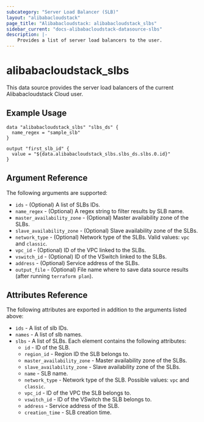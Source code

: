 ```yaml
---
subcategory: "Server Load Balancer (SLB)"
layout: "alibabacloudstack"
page_title: "Alibabacloudstack: alibabacloudstack_slbs"
sidebar_current: "docs-alibabacloudstack-datasource-slbs"
description: |-
    Provides a list of server load balancers to the user.
---
```


# alibabacloudstack\_slbs

This data source provides the server load balancers of the current Alibabacloudstack Cloud user.

## Example Usage

```
data "alibabacloudstack_slbs" "slbs_ds" {
  name_regex = "sample_slb"
}

output "first_slb_id" {
  value = "${data.alibabacloudstack_slbs.slbs_ds.slbs.0.id}"
}
```

## Argument Reference

The following arguments are supported:

* `ids` - (Optional) A list of SLBs IDs.
* `name_regex` - (Optional) A regex string to filter results by SLB name.
* `master_availability_zone` - (Optional) Master availability zone of the SLBs.
* `slave_availability_zone` - (Optional) Slave availability zone of the SLBs.
* `network_type` - (Optional) Network type of the SLBs. Valid values: `vpc` and `classic`.
* `vpc_id` - (Optional) ID of the VPC linked to the SLBs.
* `vswitch_id` - (Optional) ID of the VSwitch linked to the SLBs.
* `address` - (Optional) Service address of the SLBs.
* `output_file` - (Optional) File name where to save data source results (after running `terraform plan`).

## Attributes Reference

The following attributes are exported in addition to the arguments listed above:

* `ids` - A list of slb IDs.
* `names` - A list of slb names.
* `slbs` - A list of SLBs. Each element contains the following attributes:
  * `id` - ID of the SLB.
  * `region_id` - Region ID the SLB belongs to.
  * `master_availability_zone` - Master availability zone of the SLBs.
  * `slave_availability_zone` - Slave availability zone of the SLBs.
  * `name` - SLB name.
  * `network_type` - Network type of the SLB. Possible values: `vpc` and `classic`.
  * `vpc_id` - ID of the VPC the SLB belongs to.
  * `vswitch_id` - ID of the VSwitch the SLB belongs to.
  * `address` - Service address of the SLB.
  * `creation_time` - SLB creation time.